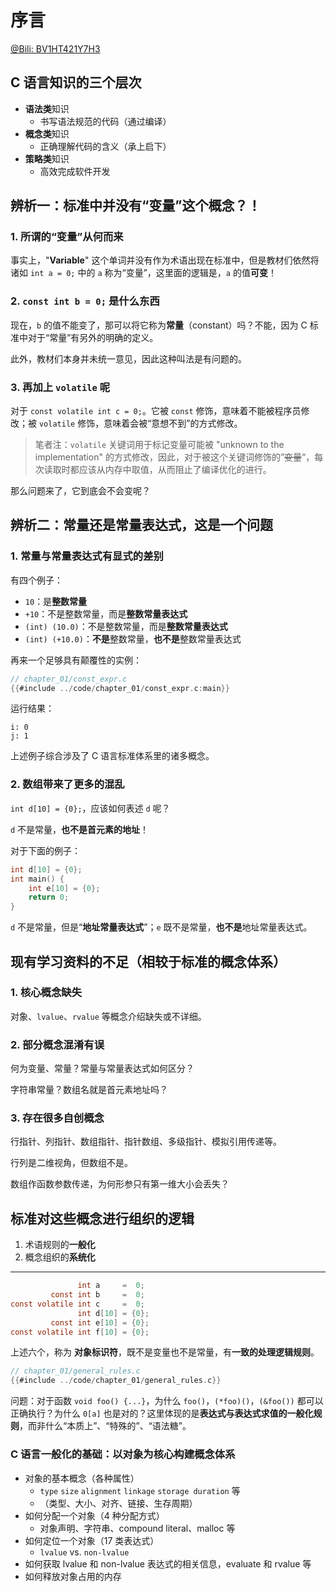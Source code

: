 # 序言

[@Bili: BV1HT421Y7H3](https://www.bilibili.com/video/BV1HT421Y7H3)

## C 语言知识的三个层次

- **语法类**知识
  - 书写语法规范的代码（通过编译）
- **概念类**知识
  - 正确理解代码的含义（承上启下）
- **策略类**知识
  - 高效完成软件开发

## 辨析一：标准中并没有“变量”这个概念？！

### 1. 所谓的“变量”从何而来

事实上，"**Variable**" 这个单词并没有作为术语出现在标准中，但是教材们依然将诸如 `int a = 0;` 中的 `a` 称为“变量”，这里面的逻辑是，`a` 的值**可变**！


### 2. `const int b = 0;` 是什么东西

现在，`b` 的值不能变了，那可以将它称为**常量**（constant）吗？不能，因为 C 标准中对于“常量”有另外的明确的定义。

此外，教材们本身并未统一意见，因此这种叫法是有问题的。


### 3. 再加上 `volatile` 呢

对于 `const volatile int c = 0;`。它被 `const` 修饰，意味着不能被程序员修改；被 `volatile` 修饰，意味着会被“意想不到”的方式修改。

> 笔者注：`volatile` 关键词用于标记变量可能被 "unknown to the implementation" 的方式修改，因此，对于被这个关键词修饰的”~~变量~~“，每次读取时都应该从内存中取值，从而阻止了编译优化的进行。

那么问题来了，它到底会不会变呢？


## 辨析二：常量还是常量表达式，这是一个问题

### 1. 常量与常量表达式有显式的差别

有四个例子：

- `10`：是**整数常量**
- `+10`：不是整数常量，而是**整数常量表达式**
- `(int) (10.0)`：不是整数常量，而是**整数常量表达式**
- `(int) (+10.0)`：**不是**整数常量，**也不是**整数常量表达式

再来一个足够具有颠覆性的实例：

```c
// chapter_01/const_expr.c
{{#include ../code/chapter_01/const_expr.c:main}}
```

运行结果：

```text
i: 0
j: 1
```

上述例子综合涉及了 C 语言标准体系里的诸多概念。


### 2. 数组带来了更多的混乱

`int d[10] = {0};`，应该如何表述 `d` 呢？

`d` 不是常量，**也不是首元素的地址**！

对于下面的例子：

```c
int d[10] = {0};
int main() {
    int e[10] = {0};
    return 0;
}
```

`d` 不是常量，但是“**地址常量表达式**”；`e` 既不是常量，**也不是**地址常量表达式。

## 现有学习资料的不足（相较于标准的概念体系）

### 1. 核心概念缺失

对象、`lvalue`、`rvalue` 等概念介绍缺失或不详细。


### 2. 部分概念混淆有误

何为变量、常量？常量与常量表达式如何区分？

字符串常量？数组名就是首元素地址吗？


### 3. 存在很多自创概念

行指针、列指针、数组指针、指针数组、多级指针、模拟引用传递等。

行列是二维视角，但数组不是。

数组作函数参数传递，为何形参只有第一维大小会丢失？


## 标准对这些概念进行组织的逻辑

1. 术语规则的**一般化**
2. 概念组织的**系统化**


---

```c
               int a     =  0;
         const int b     =  0;
const volatile int c     =  0;
               int d[10] = {0};
         const int e[10] = {0};
const volatile int f[10] = {0};
```

上述六个，称为 **对象标识符**，既不是变量也不是常量，有**一致的处理逻辑规则**。


```c
// chapter_01/general_rules.c
{{#include ../code/chapter_01/general_rules.c}}
```

问题：对于函数 `void foo() {...}`，为什么 `foo()`，`(*foo)()`，`(&foo())` 都可以正确执行？为什么 `0[a]` 也是对的？这里体现的是**表达式与表达式求值的一般化规则**，而非什么“本质上”、“特殊的”、“语法糖”。


### C 语言一般化的基础：以对象为核心构建概念体系

- 对象的基本概念（各种属性）
  - `type` `size` `alignment` `linkage` `storage duration` 等
  - （类型、大小、对齐、链接、生存周期）
- 如何分配一个对象（4 种分配方式）
  - 对象声明、字符串、compound literal、malloc 等
- 如何定位一个对象（17 类表达式）
  - `lvalue` vs. `non-lvalue`
- 如何获取 lvalue 和 non-lvalue 表达式的相关信息，evaluate 和 rvalue 等
- 如何释放对象占用的内存
